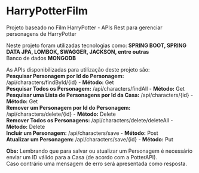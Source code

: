 # HarryPotterFilm
Projeto baseado no Film HarryPotter - APIs Rest para gerenciar personagens de HarryPotter  

Neste projeto foram utilizadas tecnologias como: **SPRING BOOT, SPRING DATA JPA, LOMBOK, SWAGGER, JACKSON, entre outras**  
Banco de dados **MONGODB**  
  
As APIs disponibilizadas para utilização deste projeto são:  
**Pesquisar Personagem por Id do Personagem:** /api/characters/findById/{id} - **Método:** Get  
**Pesquisar Todos os Personagem:** /api/characters/findAll - **Método:** Get  
**Pesquisar uma Lista de Personagens por Id da Casa:** /api/characters/{id} - **Método:** Get  
**Remover um Personagem por Id do Personagem:** /api/characters/delete/{id} - **Método:** Delete  
**Remover Todos os Personagens:** /api/characters/delete/deleteAll - **Método:** Delete  
**Incluir um Personagem:** /api/characters/save - **Método:** Post  
**Atualizar um Personagem:** /api/characters/save/{id} - **Método:** Put  
  
    
**Obs:** Lembrando que para salvar ou atualizar um Personagem é necessário enviar um ID válido para a Casa (de acordo com a PotterAPI).  
Caso contrário uma mensagem de erro será apresentada como resposta.
